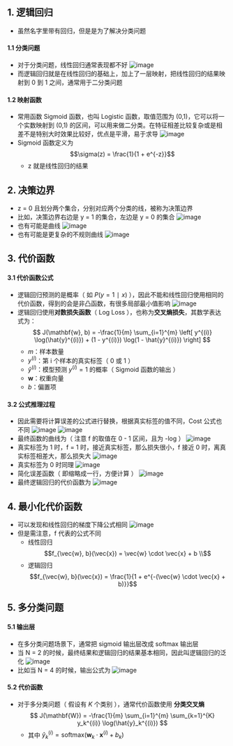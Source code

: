 ## 1. 逻辑回归

- 虽然名字里带有回归，但是是为了解决分类问题

#### 1.1 分类问题

- 对于分类问题，线性回归通常表现都不好
  ![image](https://github.com/jianyi-gronk/jianyi-gronk/assets/95062803/e2163523-8350-44bb-a233-d547baae8124)
- 而逻辑回归就是在线性回归的基础上，加上了一层映射，把线性回归的结果映射到 0 到 1 之间，通常用于二分类问题

#### 1.2 映射函数

- 常用函数 Sigmoid 函数，也叫 Logistic 函数，取值范围为 (0,1)，它可以将一个实数映射到 (0,1) 的区间，可以用来做二分类。在特征相差比较复杂或是相差不是特别大时效果比较好，优点是平滑，易于求导
  ![image](https://github.com/jianyi-gronk/jianyi-gronk/assets/95062803/923d6f1c-158a-4da6-a265-e6f9f18656e2)
- Sigmoid 函数定义为
  $$\sigma(z) = \frac{1}{1 + e^{-z}}$$
  - z 就是线性回归的结果

## 2. 决策边界

- z = 0 且划分两个集合，分别对应两个分类的线，被称为决策边界
- 比如，决策边界右边是 y = 1 的集合，左边是 y = 0 的集合
  ![image](https://github.com/jianyi-gronk/jianyi-gronk/assets/95062803/1e7c9b42-0002-4ff2-9133-c74082785c65)
- 也有可能是曲线
  ![image](https://github.com/jianyi-gronk/jianyi-gronk/assets/95062803/37bb2ac6-d0f8-47e8-8dec-6a186b2cf923)
- 也有可能是更复杂的不规则曲线
  ![image](https://github.com/jianyi-gronk/jianyi-gronk/assets/95062803/10ae28bb-a268-4c49-b4a4-6c83be9e8d73)

## 3. 代价函数

#### 3.1 代价函数公式

- 逻辑回归预测的是概率（ 如 $P(y=1∣x)$ ），因此不能和线性回归使用相同的代价函数，得到的会是非凸函数，有很多局部最小值影响
  ![image](https://github.com/jianyi-gronk/jianyi-gronk/assets/95062803/31cae5eb-ca20-4348-bbc8-1ee4f7115e80)
- 逻辑回归使用**对数损失函数**（ Log Loss ），也称为**交叉熵损失**，其数学表达式为：
  $$
  J(\mathbf{w}, b) = -\frac{1}{m} \sum_{i=1}^{m} \left[ y^{(i)} \log(\hat{y}^{(i)}) + (1 - y^{(i)}) \log(1 - \hat{y}^{(i)}) \right]
  $$
  - $m$：样本数量
  - $y^{(i)}$：第 i 个样本的真实标签（ 0 或 1 ）
  - $\hat{y}^{(i)}$：模型预测 $y^{(i)} = 1$ 的概率（ Sigmoid 函数的输出 ）
  - $\mathbf{w}$：权重向量
  - $b$：偏置项

#### 3.2 公式推理过程

- 因此需要将计算误差的公式进行替换，根据真实标签的值不同，Cost 公式也不同
  ![image](https://github.com/jianyi-gronk/jianyi-gronk/assets/95062803/47b30024-306f-436a-81d0-754394b7b83a)
  ![image](https://github.com/jianyi-gronk/jianyi-gronk/assets/95062803/3de79591-7591-4737-bae9-cface535b4c8)
- 最终函数的曲线为（ 注意 f 的取值在 0 - 1 区间，且为 -log ）
  ![image](https://github.com/jianyi-gronk/jianyi-gronk/assets/95062803/4283f93d-63d5-4a7f-ac8a-4d391d6590b3)
- 真实标签为 1 时，f = 1 时，接近真实标签，那么损失很小，f 接近 0 时，离真实标签相差大，那么损失大
  ![image](https://github.com/jianyi-gronk/jianyi-gronk/assets/95062803/7ee51183-4510-4be8-8146-baba5bf70f39)
- 真实标签为 0 时同理
  ![image](https://github.com/jianyi-gronk/jianyi-gronk/assets/95062803/f1f5be35-f517-4a13-9e08-dbe9720734a0)
- 简化误差函数（ 即缩略成一行，方便计算 ）
  ![image](https://github.com/jianyi-gronk/jianyi-gronk/assets/95062803/fb7efbb6-d706-4ee2-adf9-e12dce085742)
- 最终逻辑回归的代价函数为
  ![image](https://github.com/jianyi-gronk/jianyi-gronk/assets/95062803/ae3ec934-554f-450e-9339-5bdec2d2959a)

## 4. 最小化代价函数

- 可以发现和线性回归的梯度下降公式相同
  ![image](https://github.com/jianyi-gronk/jianyi-gronk/assets/95062803/e0bab2ca-415b-49d2-956c-d4da184affa9)
- 但是需注意，f 代表的公式不同
  - 线性回归
    $$f_{\vec{w}, b}(\vec{x}) = \vec{w} \cdot \vec{x} + b \\$$
  - 逻辑回归
    $$f_{\vec{w}, b}(\vec{x}) = \frac{1}{1 + e^{-(\vec{w} \cdot \vec{x} + b)}}$$

## 5. 多分类问题

#### 5.1 输出层

- 在多分类问题场景下，通常把 sigmoid 输出层改成 softmax 输出层
- 当 N = 2 的时候，最终结果和逻辑回归的结果基本相同，因此叫逻辑回归的泛化
  ![image](https://github.com/jianyi-gronk/jianyi-gronk/assets/95062803/93a92d0a-2df0-4e0d-a999-c638139551ef)
- 比如当 N = 4 的时候，输出公式为
  ![image](https://github.com/jianyi-gronk/jianyi-gronk/assets/95062803/d6eb8b72-f896-438c-a140-66fbf0e94ac1)

#### 5.2 代价函数

- 对于多分类问题（ 假设有 $K$ 个类别 ），通常代价函数使用 **分类交叉熵**
  $$
  J(\mathbf{W}) = -\frac{1}{m} \sum_{i=1}^{m} \sum_{k=1}^{K} y_k^{(i)} \log(\hat{y}_k^{(i)})
  $$
  - 其中 $\hat{y}_k^{(i)} = \text{softmax}(\mathbf{w}_k \cdot \mathbf{x}^{(i)} + b_k)$
